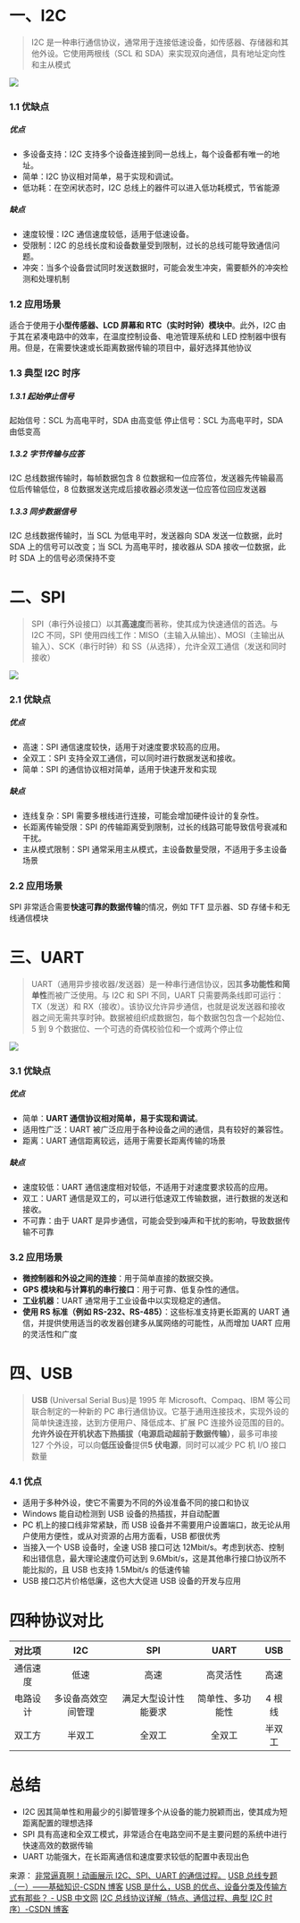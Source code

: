 # 一、I2C

> I2C 是一种串行通信协议，通常用于连接低速设备，如传感器、存储器和其他外设。它使用两根线（SCL 和 SDA）来实现双向通信，具有地址定向性和主从模式

![](https://mmbiz.qpic.cn/mmbiz_gif/tGxRKz6VNHVGb1qHG41rS5mPZ70ZVWcO0eQHXLFkglZ0uYcXJicepfco6sxX4QASIJtLapv67CokxoAGSTialgnw/640?wx_fmt=gif&from=appmsg&tp=webp&wxfrom=5&wx_lazy=1)

### 1.1 优缺点

##### 优点

- 多设备支持：I2C 支持多个设备连接到同一总线上，每个设备都有唯一的地址。
- 简单：I2C 协议相对简单，易于实现和调试。
- 低功耗：在空闲状态时，I2C 总线上的器件可以进入低功耗模式，节省能源

##### 缺点

- 速度较慢：I2C 通信速度较低，适用于低速设备。
- 受限制：I2C 的总线长度和设备数量受到限制，过长的总线可能导致通信问题。
- 冲突：当多个设备尝试同时发送数据时，可能会发生冲突，需要额外的冲突检测和处理机制

### 1.2 应用场景

适合于使用于**小型传感器、LCD 屏幕和 RTC（实时时钟）模块中**。此外，I2C 由于其在紧凑电路中的效率，在温度控制设备、电池管理系统和 LED 控制器中很有用。但是，在需要快速或长距离数据传输的项目中，最好选择其他协议

### 1.3 典型 I2C 时序

##### 1.3.1 起始停止信号

起始信号：SCL 为高电平时，SDA 由高变低
停止信号：SCL 为高电平时，SDA 由低变高

##### 1.3.2 字节传输与应答

I2C 总线数据传输时，每帧数据包含 8 位数据和一位应答位，发送器先传输最高位后传输低位，8 位数据发送完成后接收器必须发送一位应答位回应发送器

##### 1.3.3 同步数据信号

I2C 总线数据传输时，当 SCL 为低电平时，发送器向 SDA 发送一位数据，此时 SDA 上的信号可以改变；当 SCL 为高电平时，接收器从 SDA 接收一位数据，此时 SDA 上的信号必须保持不变

# 二、SPI

> SPI（串行外设接口）以其**高速度**而著称，使其成为快速通信的首选。与 I2C 不同，SPI 使用四线工作：MISO（主输入从输出）、MOSI（主输出从输入）、SCK（串行时钟）和 SS（从选择），允许全双工通信（发送和同时接收）

![](https://mmbiz.qpic.cn/mmbiz_gif/tGxRKz6VNHVGb1qHG41rS5mPZ70ZVWcOEoxp9MVl2tic1VEEP88efwQapuIiaGvOuicQ1QUhBKXTDMTZUCvqqZThA/640?wx_fmt=gif&from=appmsg&tp=webp&wxfrom=5&wx_lazy=1)

### 2.1 优缺点

##### 优点

- 高速：SPI 通信速度较快，适用于对速度要求较高的应用。
- 全双工：SPI 支持全双工通信，可以同时进行数据发送和接收。
- 简单：SPI 的通信协议相对简单，适用于快速开发和实现

##### 缺点

- 连线复杂：SPI 需要多根线进行连接，可能会增加硬件设计的复杂性。
- 长距离传输受限：SPI 的传输距离受到限制，过长的线路可能导致信号衰减和干扰。
- 主从模式限制：SPI 通常采用主从模式，主设备数量受限，不适用于多主设备场景

### 2.2 应用场景

SPI 非常适合需要**快速可靠的数据传输**的情况，例如 TFT 显示器、SD 存储卡和无线通信模块

# 三、UART

> UART（通用异步接收器/发送器）是一种串行通信协议，因其**多功能性和简单性**而被广泛使用。与 I2C 和 SPI 不同，UART 只需要两条线即可运行：TX（发送）和 RX（接收）。该协议允许异步通信，也就是说发送器和接收器之间无需共享时钟。数据被组织成数据包，每个数据包包含一个起始位、5 到 9 个数据位、一个可选的奇偶校验位和一个或两个停止位

![](https://mmbiz.qpic.cn/mmbiz_gif/tGxRKz6VNHVGb1qHG41rS5mPZ70ZVWcOqvSDxlJHN8iaexNGlUVY6kfClDYVP5zHwyicmTicibdbmYXLsurCbRiaFeQ/640?wx_fmt=gif&from=appmsg&tp=webp&wxfrom=5&wx_lazy=1)

### 3.1 优缺点

##### 优点

- 简单：**UART 通信协议相对简单，易于实现和调试**。
- 适用性广泛：UART 被广泛应用于各种设备之间的通信，具有较好的兼容性。
- 距离：UART 通信距离较远，适用于需要长距离传输的场景

##### 缺点

- 速度较低：UART 通信速度相对较低，不适用于对速度要求较高的应用。
- 双工：UART 通信是双工的，可以进行低速双工传输数据，进行数据的发送和接收。
- 不可靠：由于 UART 是异步通信，可能会受到噪声和干扰的影响，导致数据传输不可靠

### 3.2 应用场景

- **微控制器和外设之间的连接**：用于简单直接的数据交换。
- **GPS 模块和与计算机的串行接口**：用于可靠、低复杂性的通信。
- **工业机器**：UART 通常用于工业设备中以实现稳定的通信。
- **使用 RS 标准（例如 RS-232、RS-485）**：这些标准支持更长距离的 UART 通信，并提供使用适当的收发器创建多从属网络的可能性，从而增加 UART 应用的灵活性和广度

# 四、USB

> **USB** (Universal Serial Bus)是 1995 年 Microsoft、Compaq、IBM 等公司联合制定的一种新的 PC 串行通信协议。它基于通用连接技术，实现外设的简单快速连接，达到方便用户、降低成本、扩展 PC 连接外设范围的目的。**允许外设在开机状态下热插拔（电源启动超前于数据传输）**，最多可串接 127 个外设，可以向**低压设备**提供**5 伏电源**，同时可以减少 PC 机 I/O 接口数量

### 4.1 优点

- 适用于多种外设，使它不需要为不同的外设准备不同的接口和协议
- Windows 能自动检测到 USB 设备的热插拔，并自动配置
- PC 机上的接口线非常紧缺，而 USB 设备并不需要用户设置端口，故无论从用户使用方便性，或从对资源的占用方面看，USB 都很优秀
- 当接入一个 USB 设备时，全速 USB 接口可达 12Mbit/s。考虑到状态、控制和出错信息，最大理论速度仍可达到 9.6Mbit/s，这是其他串行接口协议所不能比拟的，且 USB 也支持 1.5Mbit/s 的低速传输
- USB 接口芯片价格低廉，这也大大促进 USB 设备的开发与应用

# 四种协议对比

|  对比项  |        I2C         |         SPI          |       UART       |  USB   |
| :------: | :----------------: | :------------------: | :--------------: | :----: |
| 通信速度 |        低速        |         高速         |     高灵活性     |  高速  |
| 电路设计 | 多设备高效空间管理 | 满足大型设计性能要求 | 简单性、多功能性 | 4 根线 |
|  双工方  |       半双工       |        全双工        |      全双工      | 半双工 |

# 总结

- I2C 因其简单性和用最少的引脚管理多个从设备的能力脱颖而出，使其成为短距离配置的理想选择
- SPI 具有高速和全双工模式，非常适合在电路空间不是主要问题的系统中进行快速高效的数据传输
- UART 功能强大，在长距离通信和速度要求较低的配置中表现出色

来源：
[非常逼真啊！动画展示 I2C、SPI、UART 的通信过程。](https://mp.weixin.qq.com/s/YhX5_jT0n2SPPOsrB_uGBQ)
[USB 总线专题（一）——基础知识-CSDN 博客](https://blog.csdn.net/wwt18811707971/article/details/73065391)
[USB 是什么，USB 的优点、设备分类及传输方式有那些？ - USB 中文网](https://www.usbzh.com/article/detail-238.html)
[I2C 总线协议详解（特点、通信过程、典型 I2C 时序）-CSDN 博客](https://blog.csdn.net/zhangduang_KHKW/article/details/121953275)
